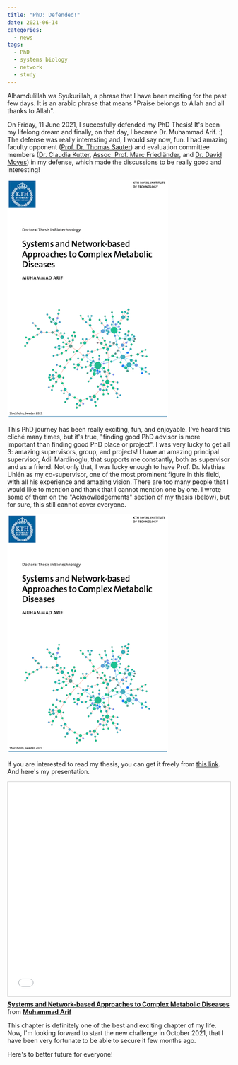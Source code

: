 ```yaml
---
title: "PhD: Defended!"
date: 2021-06-14
categories:
  - news
tags:
  - PhD
  - systems biology
  - network
  - study
---
```


Alhamdulillah wa Syukurillah, a phrase that I have been reciting for the past few days. It is an arabic phrase that means "Praise belongs to Allah and all thanks to Allah". 

On Friday, 11 June 2021, I succesfully defended my PhD Thesis! It's been my lifelong dream and finally, on that day, I became Dr. Muhammad Arif. :) The defense was really interesting and, I would say now, fun. I had amazing faculty opponent ([Prof. Dr. Thomas Sauter](https://wwwfr.uni.lu/recherche/fstm/dlsm/research_areas/systems_biology)) and evaluation committee members ([Dr. Claudia Kutter](https://ki.se/en/mtc/kutter-group-regulatory-transcriptions), [Assoc. Prof. Marc Friedländer](https://friedlanderlab.org/), and [Dr. David Moyes](https://www.kcl.ac.uk/people/david-moyes)) in my  defense, which made the discussions to be really good and interesting!

![Thesis Cover](https://raw.githubusercontent.com/muharif/PersonalBlog/master/assets/images/phddefended_cover.png)

This PhD journey has been really exciting, fun, and enjoyable. I've heard this cliché many times, but it's true, "finding good PhD advisor is more important than finding good PhD place or project". I was very lucky to get all 3: amazing supervisors, group, and projects! I have an amazing principal supervisor, Adil Mardinoglu, that supports me constantly, both as supervisor and as a friend. Not only that, I was lucky enough to have Prof. Dr. Mathias Uhlén as my co-supervisor, one of the most prominent figure in this field, with all his experience and amazing vision. There are too many people that I would like to mention and thank that I cannot mention one by one. I wrote some of them on the "Acknowledgements" section of my thesis (below), but for sure, this still cannot cover everyone.

![Acknowledgements](https://raw.githubusercontent.com/muharif/PersonalBlog/master/assets/images/phddefended_cover.png)

If you are interested to read my thesis, you can get it freely from [this link](http://urn.kb.se/resolve?urn=urn:nbn:se:kth:diva-294200). And here's my presentation.

<iframe src="//www.slideshare.net/slideshow/embed_code/key/HsCviRL4tO7ZKP" width="595" height="485" frameborder="0" marginwidth="0" marginheight="0" scrolling="no" style="border:1px solid #CCC; border-width:1px; margin-bottom:5px; max-width: 100%;" allowfullscreen> </iframe> <div style="margin-bottom:5px"> <strong> <a href="//www.slideshare.net/muharif/systems-and-networkbased-approaches-to-complex-metabolic-diseases-249353333" title="Systems and Network-based Approaches to Complex Metabolic Diseases" target="_blank">Systems and Network-based Approaches to Complex Metabolic Diseases</a> </strong> from <strong><a href="https://www.slideshare.net/muharif" target="_blank">Muhammad Arif</a></strong> </div>

This chapter is definitely one of the best and exciting chapter of my life. Now, I'm looking forward to start the new challenge in October 2021, that I have been very fortunate to be able to secure it few months ago.

Here's to better future for everyone!